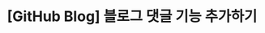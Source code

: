 ---
layout:
title: "[GitHub Blog] 블로그 댓글 기능 추가하기"
categories:
  - blog
tags:
  - minimal mistakes
  - jekyll
  - blog
toc: true
toc_sticky: true
toc_label: "GITHUB BLOG 댓글"
toc_icon: "blog"
---